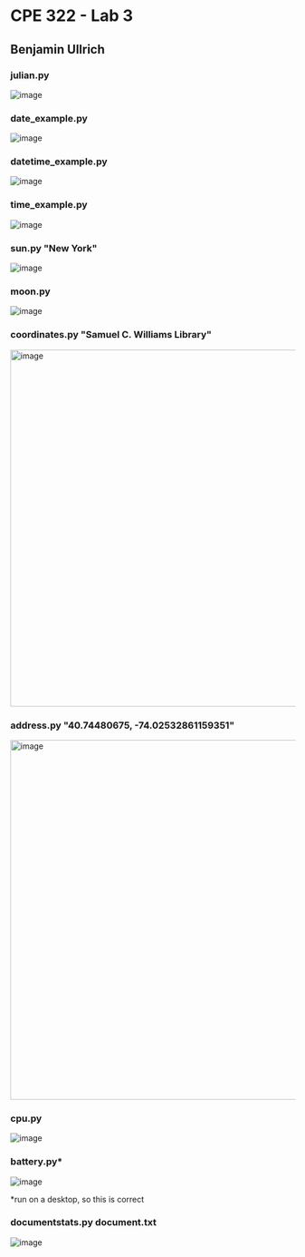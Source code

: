 # CPE 322 - Lab 3

## Benjamin Ullrich

### julian.py
![image](https://github.com/BenUllrich/CPE-322-Work/assets/108437018/cccacc8a-1509-4b5c-bde1-654448c8682f)

### date_example.py
![image](https://github.com/BenUllrich/CPE-322-Work/assets/108437018/a0c04a80-bed9-41b3-b5fa-2e08299f68df)

### datetime_example.py
![image](https://github.com/BenUllrich/CPE-322-Work/assets/108437018/debc4749-9ee4-470d-a576-522965e72c57)

### time_example.py
![image](https://github.com/BenUllrich/CPE-322-Work/assets/108437018/df1bfce5-67b4-4340-a1aa-dc3dca388e02)

### sun.py "New York"
![image](https://github.com/BenUllrich/CPE-322-Work/assets/108437018/b07bab86-683e-4ad2-a80b-f8fe179974e5)

### moon.py
![image](https://github.com/BenUllrich/CPE-322-Work/assets/108437018/e876b2cd-2a53-4499-8fdd-2363edfd178d)

### coordinates.py "Samuel C. Williams Library"
<img width="629" alt="image" src="https://github.com/BenUllrich/CPE-322-Work/assets/108437018/b6bf0ab6-2a89-4c6e-8143-f10419087341">

### address.py "40.74480675, -74.02532861159351"
<img width="634" alt="image" src="https://github.com/BenUllrich/CPE-322-Work/assets/108437018/95a19ca0-5568-4112-b19e-09c7b9396dd9">

### cpu.py
![image](https://github.com/BenUllrich/CPE-322-Work/assets/108437018/d16ee988-4ea5-46ea-97a6-56f7814dab93)

### battery.py*
![image](https://github.com/BenUllrich/CPE-322-Work/assets/108437018/95e8a3fc-823a-42a2-83bb-e92bf49c2599)

*run on a desktop, so this is correct

### documentstats.py document.txt
![image](https://github.com/BenUllrich/CPE-322-Work/assets/108437018/ce486e1e-c9a2-4d87-9454-c70aa8204563)


